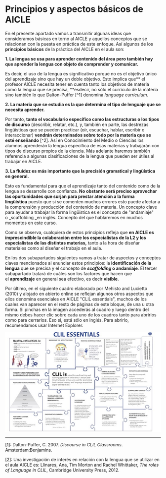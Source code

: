 # Principios y aspectos básicos de AICLE

En el presente apartado vamos a transmitir algunas ideas que consideramos básicas en torno al AICLE y aquellos conceptos que se relacionan con la puesta en práctica de este enfoque. Así algunos de los **principios básicos** de la práctica del AICLE en el aula son:

**1\. La lengua se usa para aprender contenido del área pero también hay que aprender la lengua con objeto de comprender y comunicar.**

Es decir, el uso de la lengua es significativo porque no es el objetivo único del aprendizaje sino que hay un doble objetivo. Esto implica que** el profesor AICLE necesita tener en cuenta tanto los objetivos de materia como la lengua que se precisa, **esdecir, no sólo el currículo de la materia sino también lo que Dalton-Puffer [^1] denomina _language curriculum_.

**2\. La materia que se estudia es la que determina el tipo de lenguaje que se necesita aprender.**

Por tanto, **tanto el vocabulario específico como las estructuras o los tipos de discurso** (describir, relatar, etc.), y, también en parte, las destrezas lingüísticas que se pueden practicar (oír, escuchar, hablar, escribir o interaccionar) **vendrán determinados sobre todo por la materia que se esté enseñando** [^2]. Así en Conocimiento del Medio o Ciencias los alumnos aprenderán la lengua específica de esas materias y trabajarán con tipos de discurso propios de la ciencia. Más adelante haremos también referencia a algunas clasificaciones de la lengua que pueden ser útiles al trabajar en AICLE.

**3\. La fluidez es más importante que la precisión gramatical y lingüística en general.**

Esto es fundamental para que el aprendizaje tanto del contenido como de la lengua se desarrolle con confianza. **No obstante será preciso aprovechar las oportunidades que surjan para prestar atención a la forma lingüística** puesto que si se comenten muchos errores esto puede afectar a la comprensión y producción del contenido de materia. Un concepto clave para ayudar a trabajar la forma lingüística es el concepto de "andamiaje" o _scaffolding _en inglés. Concepto del que hablaremos en muchos momentos en este curso.

Como se observa, cualquiera de estos principios refleja que **en AICLE es imprescindible la colaboración entre los especialistas de la L2 y los especialistas de las distintas materias,** tanto a la hora de diseñar materiales como al diseñar el trabajo en el aula.

En los dos subapartados siguientes vamos a tratar de aspectos y conceptos claves mencionados al enunciar estos principios: la **identificación de la lengua** que se precisa y el concepto de **_scaffolding_ o andamiaje**. El tercer subapartado tratará de cuáles son los factores que hacen que el **aprendizaje** en general sea efectivo, es decir **visible**.

Por último, en el siguiente cuadro elaborado por Mehisto and Lucietto (2010) y alojado en abierto online se reflejan algunos otros aspectos que ellos denomina esenciales en AICLE "CLIL essentials", muchos de los cuales van aparecer en el resto de páginas de este bloque, de una u otra forma. Si pinchas en la imagen accederás al cuadro y luego dentro del mismo debes hacer clic sobre cada uno de los cuadros tanto para abrirlos como para cerrarlos. Eso sí, está sólo en inglés. Para abrirlo, recomendamos usar Internet Explorer.


[![CLIL Essentials](img/REAaicle_14_07_16_B1_T1_Principios_v2_img4.png.jpg)](http://education.cambridge.org/media/2621468/clil_essentials.swf)


* * *

[1]: Dalton-Puffer, C. 2007. _Discourse in CLIL Classrooms_. Amsterdam:Benjamins.

[2]: Una investigación de interés en relación con la lengua que se utilizar en el aula AICLE es: Llinares, Ana, Tim Morton and Rachel Whittaker, _The roles of Language in CLIL_, Cambridge University Press, 2012.
